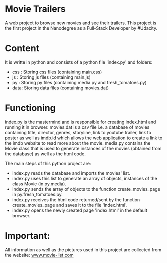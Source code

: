 # Movie Trailers
A web project to browse new movies and see their trailers.
This project is the first project in the Nanodegree as a Full-Stack Developer by #Udacity.

# Content
It is writte in python and consists of a python file 'index.py' and folders:
- css : Storing css files (containing main.css)
- js : Storing js files (containing main.js)
- py : Storing py files (containing media.py and fresh_tomatoes.py)
- data: Storing data files (containing movies.dat)

# Functioning
index.py is the mastermind and is responsible for creating index.html and running it in browser. 
movies.dat is a csv file i.e. a database of movies containing title, director, genres, storyline, link to youtube trailer, link to poster as well as imdb.id which allows the web application to create a link to the imdb website to read more about the movie.
media.py contains the Movie class that is used to generate instances of the movies (obtained from the database) as well as the html code.

The main steps of this python project are:
- index.py reads the database and imports the movies' list.
- index.py uses this list to generate an array of objects, instances of the class Movie (in py.media).
- index.py sends the array of objects to the function create_movies_page in py.fresh_tomatoes.py.
- index.py receives the html code returned/sent by the function create_movies_page and saves it to the file 'index.html'.
- index.py opens the newly created page 'index.html' in the default browser.

# Important: 
All information as well as the pictures used in this project are collected from the website: www.movie-list.com
